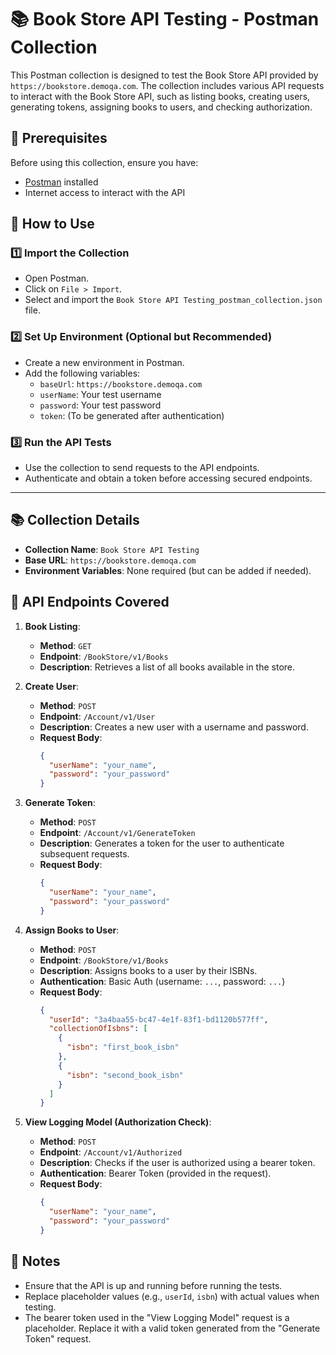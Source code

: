 # 📚 Book Store API Testing - Postman Collection

This Postman collection is designed to test the Book Store API provided by `https://bookstore.demoqa.com`. The collection includes various API requests to interact with the Book Store API, such as listing books, creating users, generating tokens, assigning books to users, and checking authorization.

## 📌 Prerequisites

Before using this collection, ensure you have:

- [Postman](https://www.postman.com/downloads/) installed
- Internet access to interact with the API

## 🔧 How to Use

### 1️⃣ Import the Collection
- Open Postman.
- Click on `File > Import`.
- Select and import the `Book Store API Testing_postman_collection.json` file.

### 2️⃣ Set Up Environment (Optional but Recommended)
- Create a new environment in Postman.
- Add the following variables:
  - `baseUrl`: `https://bookstore.demoqa.com`
  - `userName`: Your test username
  - `password`: Your test password
  - `token`: (To be generated after authentication)

### 3️⃣ Run the API Tests
- Use the collection to send requests to the API endpoints.
- Authenticate and obtain a token before accessing secured endpoints.

---

## 📚 Collection Details

- **Collection Name**: `Book Store API Testing`
- **Base URL**: `https://bookstore.demoqa.com`
- **Environment Variables**: None required (but can be added if needed).

## 📌 API Endpoints Covered

1. **Book Listing**:
   - **Method**: `GET`
   - **Endpoint**: `/BookStore/v1/Books`
   - **Description**: Retrieves a list of all books available in the store.

2. **Create User**:
   - **Method**: `POST`
   - **Endpoint**: `/Account/v1/User`
   - **Description**: Creates a new user with a username and password.
   - **Request Body**:
     ```json
     {
       "userName": "your_name",
       "password": "your_password"
     }
     ```

3. **Generate Token**:
   - **Method**: `POST`
   - **Endpoint**: `/Account/v1/GenerateToken`
   - **Description**: Generates a token for the user to authenticate subsequent requests.
   - **Request Body**:
     ```json
     {
       "userName": "your_name",
       "password": "your_password"
     }
     ```

4. **Assign Books to User**:
   - **Method**: `POST`
   - **Endpoint**: `/BookStore/v1/Books`
   - **Description**: Assigns books to a user by their ISBNs.
   - **Authentication**: Basic Auth (username: `...`, password: `...`)
   - **Request Body**:
     ```json
     {
       "userId": "3a4baa55-bc47-4e1f-83f1-bd1120b577ff",
       "collectionOfIsbns": [
         {
           "isbn": "first_book_isbn"
         },
         {
           "isbn": "second_book_isbn"
         }
       ]
     }
     ```

5. **View Logging Model (Authorization Check)**:
   - **Method**: `POST`
   - **Endpoint**: `/Account/v1/Authorized`
   - **Description**: Checks if the user is authorized using a bearer token.
   - **Authentication**: Bearer Token (provided in the request).
   - **Request Body**:
     ```json
     {
       "userName": "your_name",
       "password": "your_password"
     }
     ```

## 📝 Notes

- Ensure that the API is up and running before running the tests.
- Replace placeholder values (e.g., `userId`, `isbn`) with actual values when testing.
- The bearer token used in the "View Logging Model" request is a placeholder. Replace it with a valid token generated from the "Generate Token" request.
